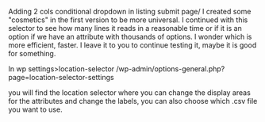 Adding 2 cols conditional dropdown in listing submit page/
I created some "cosmetics" in the first version to be more universal.
I continued with this selector to see how many lines
it reads in a reasonable time or if it is
an option if we have an attribute with thousands of options.
I wonder which is more efficient, faster.
I leave it to you to continue testing it, maybe it is good for something.

In wp settings>location-selector
/wp-admin/options-general.php?page=location-selector-settings

you will find the location selector where you can change
the display areas for the attributes and change the labels,
you can also choose which .csv file you want to use.
